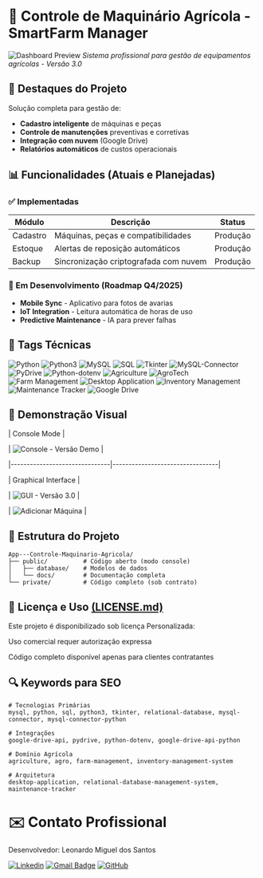 # 🚜 Controle de Maquinário Agrícola - SmartFarm Manager

![Dashboard Preview](https://i.imgur.com/Lo61pnZ.png)
*Sistema profissional para gestão de equipamentos agrícolas - Versão 3.0*

## 🌟 Destaques do Projeto
Solução completa para gestão de:
- **Cadastro inteligente** de máquinas e peças
- **Controle de manutenções** preventivas e corretivas
- **Integração com nuvem** (Google Drive)
- **Relatórios automáticos** de custos operacionais

## 📊 Funcionalidades (Atuais e Planejadas)

### ✅ Implementadas
| Módulo          | Descrição                                  | Status       |
|-----------------|-------------------------------------------|-------------|
| Cadastro        | Máquinas, peças e compatibilidades        | Produção    |
| Estoque         | Alertas de reposição automáticos          | Produção    |
| Backup          | Sincronização criptografada com nuvem     | Produção    |

### 🚧 Em Desenvolvimento (Roadmap Q4/2025)
- **Mobile Sync** - Aplicativo para fotos de avarias
- **IoT Integration** - Leitura automática de horas de uso
- **Predictive Maintenance** - IA para prever falhas

## 🔖 Tags Técnicas

<p align="left">
  <!-- Linguagens e Bancos -->
  <img src="https://img.shields.io/badge/Python-3776AB?logo=python&logoColor=white" alt="Python">
  <img src="https://img.shields.io/badge/Python3-3776AB?logo=python&logoColor=white" alt="Python3">
  <img src="https://img.shields.io/badge/MySQL-4479A1?logo=mysql&logoColor=white" alt="MySQL">
  <img src="https://img.shields.io/badge/SQL-003B57?logo=sql&logoColor=white" alt="SQL">
  
  <!-- Frameworks e Bibliotecas -->
  <img src="https://img.shields.io/badge/Tkinter-3776AB?logo=python&logoColor=white" alt="Tkinter">
  <img src="https://img.shields.io/badge/MySQL_Connector-4479A1?logo=mysql&logoColor=white" alt="MySQL-Connector">
  <img src="https://img.shields.io/badge/PyDrive-4285F4?logo=google-drive&logoColor=white" alt="PyDrive">
  <img src="https://img.shields.io/badge/PythonDotEnv-3776AB?logo=python&logoColor=white" alt="Python-dotenv">
  
  <!-- Domínios de Aplicação -->
  <img src="https://img.shields.io/badge/Agriculture-81C14B?logo=leaf&logoColor=white" alt="Agriculture">
  <img src="https://img.shields.io/badge/AgroTech-3D8B37?logo=tree&logoColor=white" alt="AgroTech">
  <img src="https://img.shields.io/badge/Farm_Management-5F9E4E?logo=field&logoColor=white" alt="Farm Management">
  
  <!-- Tipos de Aplicação -->
  <img src="https://img.shields.io/badge/Desktop_App-0078D7?logo=windows&logoColor=white" alt="Desktop Application">
  <img src="https://img.shields.io/badge/Inventory_System-FF9E0F?logo=clipboard-list&logoColor=white" alt="Inventory Management">
  <img src="https://img.shields.io/badge/Maintenance_Tracker-00B0FF?logo=tools&logoColor=white" alt="Maintenance Tracker">
  <img src="https://img.shields.io/badge/Google_Drive-4285F4?logo=google-drive&logoColor=white" alt="Google Drive">
</p>

## 📸 Demonstração Visual
| Console Mode                  | 

| ![Console - Versão Demo](docs/screenshots/console_mode.png) |

|-------------------------------|---------------------------------|

| Graphical Interface             |

| ![GUI - Versão 3.0](https://i.imgur.com/Lo61pnZ.png) |

| ![Adicionar Máquina](https://i.imgur.com/iIzKh9m.png) |

## 📂 Estrutura do Projeto
```plaintext
App---Controle-Maquinario-Agricola/
├── public/          # Código aberto (modo console)
│   ├── database/    # Modelos de dados
│   └── docs/        # Documentação completa
└── private/         # Código completo (sob contrato)
```

## 📄 Licença e Uso [(LICENSE.md)](https://github.com/LeoMSgit/App---Controle-Maquinario-Agricola/blob/main/LICENSE.md)
Este projeto é disponibilizado sob licença Personalizada:

Uso comercial requer autorização expressa

Código completo disponível apenas para clientes contratantes


## 🔍 Keywords para SEO
```plaintext
# Tecnologias Primárias
mysql, python, sql, python3, tkinter, relational-database, mysql-connector, mysql-connector-python

# Integrações
google-drive-api, pydrive, python-dotenv, google-drive-api-python

# Domínio Agrícola
agriculture, agro, farm-management, inventory-management-system

# Arquitetura
desktop-application, relational-database-management-system, maintenance-tracker
```

# ✉️ Contato Profissional
Desenvolvedor: Leonardo Miguel dos Santos

[![Linkedin](https://img.shields.io/badge/-LinkedIn/leomsantos-blue?style=flat-square&logo=Linkedin&logoColor=white&link=https://www.linkedin.com/in/leomsantos/)](https://www.linkedin.com/in/leomsantos/)
[![Gmail Badge](https://img.shields.io/badge/-leoms--98@hotmail.com-D14836?style=flat-square&logo=Gmail&logoColor=white)](mailto:leoms-98@hotmail.com)
[![GitHub](https://img.shields.io/github/followers/LeoMSgit?label=follow&style=social)](https://github.com/LeoMSgit)
